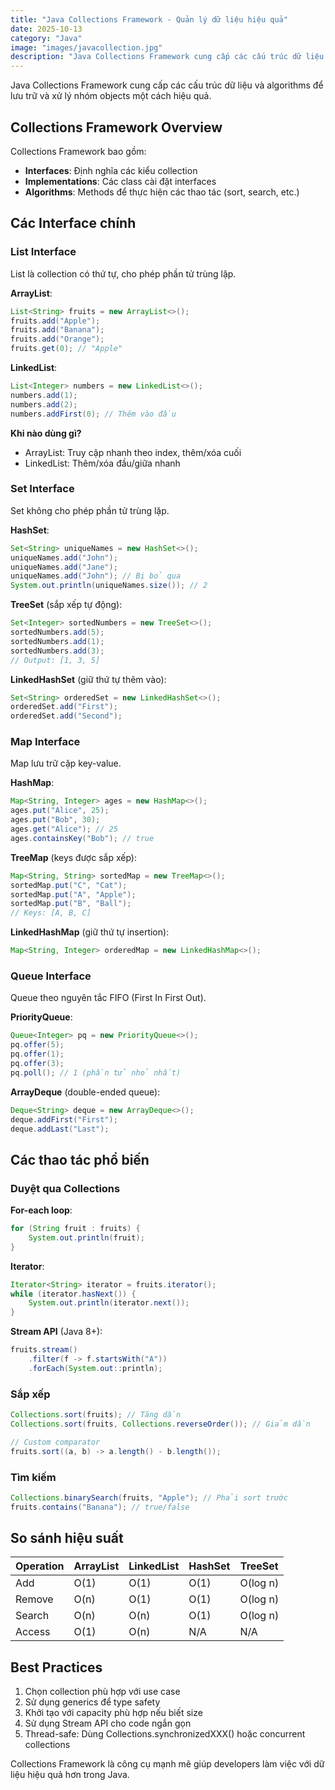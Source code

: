 ```yaml
---
title: "Java Collections Framework - Quản lý dữ liệu hiệu quả"
date: 2025-10-13
category: "Java"
image: "images/javacollection.jpg"
description: "Java Collections Framework cung cấp các cấu trúc dữ liệu mạnh mẽ như ArrayList, LinkedList, HashSet, HashMap, Queue. Tìm hiểu cách sử dụng, so sánh hiệu suất và best practices khi làm việc với Collections."
---
```


Java Collections Framework cung cấp các cấu trúc dữ liệu và algorithms để lưu trữ và xử lý nhóm objects một cách hiệu quả.

## Collections Framework Overview

Collections Framework bao gồm:
- **Interfaces**: Định nghĩa các kiểu collection
- **Implementations**: Các class cài đặt interfaces
- **Algorithms**: Methods để thực hiện các thao tác (sort, search, etc.)

## Các Interface chính

### List Interface

List là collection có thứ tự, cho phép phần tử trùng lặp.

**ArrayList**:
```java
List<String> fruits = new ArrayList<>();
fruits.add("Apple");
fruits.add("Banana");
fruits.add("Orange");
fruits.get(0); // "Apple"
```

**LinkedList**:
```java
List<Integer> numbers = new LinkedList<>();
numbers.add(1);
numbers.add(2);
numbers.addFirst(0); // Thêm vào đầu
```

**Khi nào dùng gì?**
- ArrayList: Truy cập nhanh theo index, thêm/xóa cuối
- LinkedList: Thêm/xóa đầu/giữa nhanh

### Set Interface

Set không cho phép phần tử trùng lặp.

**HashSet**:
```java
Set<String> uniqueNames = new HashSet<>();
uniqueNames.add("John");
uniqueNames.add("Jane");
uniqueNames.add("John"); // Bị bỏ qua
System.out.println(uniqueNames.size()); // 2
```

**TreeSet** (sắp xếp tự động):
```java
Set<Integer> sortedNumbers = new TreeSet<>();
sortedNumbers.add(5);
sortedNumbers.add(1);
sortedNumbers.add(3);
// Output: [1, 3, 5]
```

**LinkedHashSet** (giữ thứ tự thêm vào):
```java
Set<String> orderedSet = new LinkedHashSet<>();
orderedSet.add("First");
orderedSet.add("Second");
```

### Map Interface

Map lưu trữ cặp key-value.

**HashMap**:
```java
Map<String, Integer> ages = new HashMap<>();
ages.put("Alice", 25);
ages.put("Bob", 30);
ages.get("Alice"); // 25
ages.containsKey("Bob"); // true
```

**TreeMap** (keys được sắp xếp):
```java
Map<String, String> sortedMap = new TreeMap<>();
sortedMap.put("C", "Cat");
sortedMap.put("A", "Apple");
sortedMap.put("B", "Ball");
// Keys: [A, B, C]
```

**LinkedHashMap** (giữ thứ tự insertion):
```java
Map<String, Integer> orderedMap = new LinkedHashMap<>();
```

### Queue Interface

Queue theo nguyên tắc FIFO (First In First Out).

**PriorityQueue**:
```java
Queue<Integer> pq = new PriorityQueue<>();
pq.offer(5);
pq.offer(1);
pq.offer(3);
pq.poll(); // 1 (phần tử nhỏ nhất)
```

**ArrayDeque** (double-ended queue):
```java
Deque<String> deque = new ArrayDeque<>();
deque.addFirst("First");
deque.addLast("Last");
```

## Các thao tác phổ biến

### Duyệt qua Collections

**For-each loop**:
```java
for (String fruit : fruits) {
    System.out.println(fruit);
}
```

**Iterator**:
```java
Iterator<String> iterator = fruits.iterator();
while (iterator.hasNext()) {
    System.out.println(iterator.next());
}
```

**Stream API** (Java 8+):
```java
fruits.stream()
    .filter(f -> f.startsWith("A"))
    .forEach(System.out::println);
```

### Sắp xếp

```java
Collections.sort(fruits); // Tăng dần
Collections.sort(fruits, Collections.reverseOrder()); // Giảm dần

// Custom comparator
fruits.sort((a, b) -> a.length() - b.length());
```

### Tìm kiếm

```java
Collections.binarySearch(fruits, "Apple"); // Phải sort trước
fruits.contains("Banana"); // true/false
```

## So sánh hiệu suất

| Operation | ArrayList | LinkedList | HashSet | TreeSet |
|-----------|-----------|------------|---------|---------|
| Add | O(1) | O(1) | O(1) | O(log n) |
| Remove | O(n) | O(1) | O(1) | O(log n) |
| Search | O(n) | O(n) | O(1) | O(log n) |
| Access | O(1) | O(n) | N/A | N/A |

## Best Practices

1. Chọn collection phù hợp với use case
2. Sử dụng generics để type safety
3. Khởi tạo với capacity phù hợp nếu biết size
4. Sử dụng Stream API cho code ngắn gọn
5. Thread-safe: Dùng Collections.synchronizedXXX() hoặc concurrent collections

Collections Framework là công cụ mạnh mẽ giúp developers làm việc với dữ liệu hiệu quả hơn trong Java.